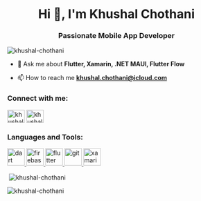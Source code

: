 <h1 align="center">Hi 👋, I'm Khushal Chothani</h1>
<h3 align="center">Passionate Mobile App Developer</h3>

<p align="left"> <img src="https://komarev.com/ghpvc/?username=khushal-chothani&label=Profile%20views&color=0e75b6&style=flat" alt="khushal-chothani" /> </p>

- 💬 Ask me about **Flutter, Xamarin, .NET MAUI, Flutter Flow**

- 📫 How to reach me **khushal.chothani@icloud.com**

<h3 align="left">Connect with me:</h3>
<p align="left">
<a href="https://twitter.com/khushal628" target="blank"><img align="center" src="https://raw.githubusercontent.com/rahuldkjain/github-profile-readme-generator/master/src/images/icons/Social/twitter.svg" alt="khushal628" height="30" width="40" /></a>
<a href="https://linkedin.com/in/khushal-chothani" target="blank"><img align="center" src="https://raw.githubusercontent.com/rahuldkjain/github-profile-readme-generator/master/src/images/icons/Social/linked-in-alt.svg" alt="khushal-chothani" height="30" width="40" /></a>
</p>

<h3 align="left">Languages and Tools:</h3>
<p align="left"> <a href="https://dart.dev" target="_blank" rel="noreferrer"> <img src="https://www.vectorlogo.zone/logos/dartlang/dartlang-icon.svg" alt="dart" width="40" height="40"/> </a> <a href="https://firebase.google.com/" target="_blank" rel="noreferrer"> <img src="https://www.vectorlogo.zone/logos/firebase/firebase-icon.svg" alt="firebase" width="40" height="40"/> </a> <a href="https://flutter.dev" target="_blank" rel="noreferrer"> <img src="https://www.vectorlogo.zone/logos/flutterio/flutterio-icon.svg" alt="flutter" width="40" height="40"/> </a> <a href="https://git-scm.com/" target="_blank" rel="noreferrer"> <img src="https://www.vectorlogo.zone/logos/git-scm/git-scm-icon.svg" alt="git" width="40" height="40"/> </a> <a href="https://dotnet.microsoft.com/apps/xamarin" target="_blank" rel="noreferrer"> <img src="https://raw.githubusercontent.com/detain/svg-logos/780f25886640cef088af994181646db2f6b1a3f8/svg/xamarin.svg" alt="xamarin" width="40" height="40"/> </a> </p>



<p>&nbsp;<img align="center" src="https://github-readme-stats.vercel.app/api?username=khushal-chothani&show_icons=true&locale=en" alt="khushal-chothani" /></p>

<p><img align="center" src="https://github-readme-streak-stats.herokuapp.com/?user=khushal-chothani&" alt="khushal-chothani" /></p>
